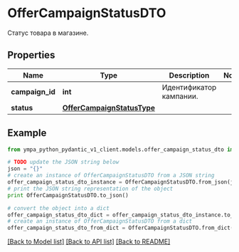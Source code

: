 # OfferCampaignStatusDTO

Статус товара в магазине.

## Properties
Name | Type | Description | Notes
------------ | ------------- | ------------- | -------------
**campaign_id** | **int** | Идентификатор кампании.  | 
**status** | [**OfferCampaignStatusType**](OfferCampaignStatusType.md) |  | 

## Example

```python
from ympa_python_pydantic_v1_client.models.offer_campaign_status_dto import OfferCampaignStatusDTO

# TODO update the JSON string below
json = "{}"
# create an instance of OfferCampaignStatusDTO from a JSON string
offer_campaign_status_dto_instance = OfferCampaignStatusDTO.from_json(json)
# print the JSON string representation of the object
print OfferCampaignStatusDTO.to_json()

# convert the object into a dict
offer_campaign_status_dto_dict = offer_campaign_status_dto_instance.to_dict()
# create an instance of OfferCampaignStatusDTO from a dict
offer_campaign_status_dto_from_dict = OfferCampaignStatusDTO.from_dict(offer_campaign_status_dto_dict)
```
[[Back to Model list]](../README.md#documentation-for-models) [[Back to API list]](../README.md#documentation-for-api-endpoints) [[Back to README]](../README.md)


